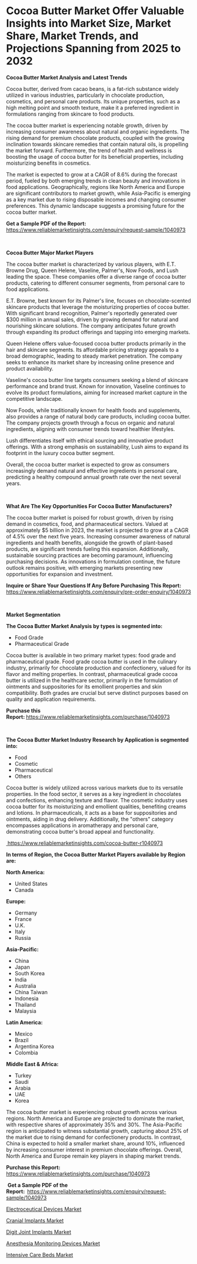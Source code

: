 <p><h1>Cocoa Butter Market Offer Valuable Insights into Market Size, Market Share, Market Trends, and Projections Spanning from 2025 to 2032</h1></p><p><strong>Cocoa Butter Market Analysis and Latest Trends</strong></p>
<p><p>Cocoa butter, derived from cacao beans, is a fat-rich substance widely utilized in various industries, particularly in chocolate production, cosmetics, and personal care products. Its unique properties, such as a high melting point and smooth texture, make it a preferred ingredient in formulations ranging from skincare to food products. </p><p>The cocoa butter market is experiencing notable growth, driven by increasing consumer awareness about natural and organic ingredients. The rising demand for premium chocolate products, coupled with the growing inclination towards skincare remedies that contain natural oils, is propelling the market forward. Furthermore, the trend of health and wellness is boosting the usage of cocoa butter for its beneficial properties, including moisturizing benefits in cosmetics.</p><p>The market is expected to grow at a CAGR of 8.6% during the forecast period, fueled by both emerging trends in clean beauty and innovations in food applications. Geographically, regions like North America and Europe are significant contributors to market growth, while Asia-Pacific is emerging as a key market due to rising disposable incomes and changing consumer preferences. This dynamic landscape suggests a promising future for the cocoa butter market.</p></p>
<p><strong>Get a Sample PDF of the Report:&nbsp;</strong> <a href="https://www.reliablemarketinsights.com/enquiry/request-sample/1040973?utm_campaign=3520&utm_medium=2&utm_source=Github&utm_content=ia&utm_term=07042025&utm_id=cocoa-butter">https://www.reliablemarketinsights.com/enquiry/request-sample/1040973</a></p>
<p>&nbsp;</p>
<p><strong>Cocoa Butter Major Market Players</strong></p>
<p><p>The cocoa butter market is characterized by various players, with E.T. Browne Drug, Queen Helene, Vaseline, Palmer's, Now Foods, and Lush leading the space. These companies offer a diverse range of cocoa butter products, catering to different consumer segments, from personal care to food applications.</p><p>E.T. Browne, best known for its Palmer's line, focuses on chocolate-scented skincare products that leverage the moisturizing properties of cocoa butter. With significant brand recognition, Palmer's reportedly generated over $300 million in annual sales, driven by growing demand for natural and nourishing skincare solutions. The company anticipates future growth through expanding its product offerings and tapping into emerging markets.</p><p>Queen Helene offers value-focused cocoa butter products primarily in the hair and skincare segments. Its affordable pricing strategy appeals to a broad demographic, leading to steady market penetration. The company seeks to enhance its market share by increasing online presence and product availability.</p><p>Vaseline's cocoa butter line targets consumers seeking a blend of skincare performance and brand trust. Known for innovation, Vaseline continues to evolve its product formulations, aiming for increased market capture in the competitive landscape.</p><p>Now Foods, while traditionally known for health foods and supplements, also provides a range of natural body care products, including cocoa butter. The company projects growth through a focus on organic and natural ingredients, aligning with consumer trends toward healthier lifestyles.</p><p>Lush differentiates itself with ethical sourcing and innovative product offerings. With a strong emphasis on sustainability, Lush aims to expand its footprint in the luxury cocoa butter segment.</p><p>Overall, the cocoa butter market is expected to grow as consumers increasingly demand natural and effective ingredients in personal care, predicting a healthy compound annual growth rate over the next several years.</p></p>
<p>&nbsp;</p>
<p><strong>What Are The Key Opportunities For Cocoa Butter Manufacturers?</strong></p>
<p><p>The cocoa butter market is poised for robust growth, driven by rising demand in cosmetics, food, and pharmaceutical sectors. Valued at approximately $5 billion in 2023, the market is projected to grow at a CAGR of 4.5% over the next five years. Increasing consumer awareness of natural ingredients and health benefits, alongside the growth of plant-based products, are significant trends fueling this expansion. Additionally, sustainable sourcing practices are becoming paramount, influencing purchasing decisions. As innovations in formulation continue, the future outlook remains positive, with emerging markets presenting new opportunities for expansion and investment.</p></p>
<p><strong>Inquire or Share Your Questions If Any Before Purchasing This Report:</strong> <a href="https://www.reliablemarketinsights.com/enquiry/pre-order-enquiry/1040973?utm_campaign=3520&utm_medium=2&utm_source=Github&utm_content=ia&utm_term=07042025&utm_id=cocoa-butter">https://www.reliablemarketinsights.com/enquiry/pre-order-enquiry/1040973</a></p>
<p>&nbsp;</p>
<p><strong>Market Segmentation</strong></p>
<p><strong>The Cocoa Butter Market Analysis by types is segmented into:</strong></p>
<p><ul><li>Food Grade</li><li>Pharmaceutical Grade</li></ul></p>
<p><p>Cocoa butter is available in two primary market types: food grade and pharmaceutical grade. Food grade cocoa butter is used in the culinary industry, primarily for chocolate production and confectionery, valued for its flavor and melting properties. In contrast, pharmaceutical grade cocoa butter is utilized in the healthcare sector, primarily in the formulation of ointments and suppositories for its emollient properties and skin compatibility. Both grades are crucial but serve distinct purposes based on quality and application requirements.</p></p>
<p><strong>Purchase this Report:&nbsp;</strong><a href="https://www.reliablemarketinsights.com/purchase/1040973?utm_campaign=3520&utm_medium=2&utm_source=Github&utm_content=ia&utm_term=07042025&utm_id=cocoa-butter">https://www.reliablemarketinsights.com/purchase/1040973</a></p>
<p>&nbsp;</p>
<p><strong>The Cocoa Butter Market Industry Research by Application is segmented into:</strong></p>
<p><ul><li>Food</li><li>Cosmetic</li><li>Pharmaceutical</li><li>Others</li></ul></p>
<p><p>Cocoa butter is widely utilized across various markets due to its versatile properties. In the food sector, it serves as a key ingredient in chocolates and confections, enhancing texture and flavor. The cosmetic industry uses cocoa butter for its moisturizing and emollient qualities, benefiting creams and lotions. In pharmaceuticals, it acts as a base for suppositories and ointments, aiding in drug delivery. Additionally, the "others" category encompasses applications in aromatherapy and personal care, demonstrating cocoa butter's broad appeal and functionality.</p></p>
<p><a href="https://www.reliablemarketinsights.com/cocoa-butter-r1040973?utm_campaign=3520&utm_medium=2&utm_source=Github&utm_content=ia&utm_term=07042025&utm_id=cocoa-butter">&nbsp;https://www.reliablemarketinsights.com/cocoa-butter-r1040973</a></p>
<p><strong>In terms of Region, the Cocoa Butter Market Players available by Region are:</strong></p>
<p>
    <p> <strong> North America: </strong>
        <ul>
            <li>United States</li>
            <li>Canada</li>
        </ul>
        </p> 
    <p> <strong> Europe: </strong>
        <ul>
            <li>Germany</li>
            <li>France</li>
            <li>U.K.</li>
            <li>Italy</li>
            <li>Russia</li>
        </ul>
        </p> 
    <p> <strong> Asia-Pacific: </strong>
        <ul>
            <li>China</li>
            <li>Japan</li>
            <li>South Korea</li>
            <li>India</li>
            <li>Australia</li>
            <li>China Taiwan</li>
            <li>Indonesia</li>
            <li>Thailand</li>
            <li>Malaysia</li>
        </ul>
        </p> 
    <p> <strong> Latin America: </strong>
        <ul>
            <li>Mexico</li>
            <li>Brazil</li>
            <li>Argentina Korea</li>
            <li>Colombia</li>
        </ul>
        </p> 
    <p> <strong> Middle East & Africa: </strong>
        <ul>
            <li>Turkey</li>
            <li>Saudi</li>
            <li>Arabia</li>
            <li>UAE</li>
            <li>Korea</li>
        </ul>
    </p>
    </p>
<p><p>The cocoa butter market is experiencing robust growth across various regions. North America and Europe are projected to dominate the market, with respective shares of approximately 35% and 30%. The Asia-Pacific region is anticipated to witness substantial growth, capturing about 25% of the market due to rising demand for confectionery products. In contrast, China is expected to hold a smaller market share, around 10%, influenced by increasing consumer interest in premium chocolate offerings. Overall, North America and Europe remain key players in shaping market trends.</p></p>
<p><strong>Purchase this Report: </strong><a href="https://www.reliablemarketinsights.com/purchase/1040973?utm_campaign=3520&utm_medium=2&utm_source=Github&utm_content=ia&utm_term=07042025&utm_id=cocoa-butter">https://www.reliablemarketinsights.com/purchase/1040973</a></p>
<p>&nbsp;<strong>Get a Sample PDF of the Report:&nbsp;&nbsp;</strong><a href="https://www.reliablemarketinsights.com/enquiry/request-sample/1040973?utm_campaign=3520&utm_medium=2&utm_source=Github&utm_content=ia&utm_term=07042025&utm_id=cocoa-butter">https://www.reliablemarketinsights.com/enquiry/request-sample/1040973</a></p>
<p><strong></strong></p>
<p><p><a href="https://www.linkedin.com/pulse/comprehensive-breakdown-electroceutical-devices-markets-52-cagr-1lnvc?utm_campaign=3520&utm_medium=2&utm_source=Github&utm_content=ia&utm_term=07042025&utm_id=cocoa-butter">Electroceutical Devices Market</a></p><p><a href="https://www.linkedin.com/pulse/sales-projections-analysis-cranial-implants-market-expected-h7sac?utm_campaign=3520&utm_medium=2&utm_source=Github&utm_content=ia&utm_term=07042025&utm_id=cocoa-butter">Cranial Implants Market</a></p><p><a href="https://www.linkedin.com/pulse/anticipated-cagr-75-digit-joint-implants-market-analysis-ge00c?utm_campaign=3520&utm_medium=2&utm_source=Github&utm_content=ia&utm_term=07042025&utm_id=cocoa-butter">Digit Joint Implants Market</a></p><p><a href="https://www.linkedin.com/pulse/strong-growth-anticipated-global-anesthesia-monitoring-devices-ixtec?utm_campaign=3520&utm_medium=2&utm_source=Github&utm_content=ia&utm_term=07042025&utm_id=cocoa-butter">Anesthesia Monitoring Devices Market</a></p><p><a href="https://www.linkedin.com/pulse/in-depth-intensive-care-beds-market-report-growth-evaluation-ls4gc?utm_campaign=3520&utm_medium=2&utm_source=Github&utm_content=ia&utm_term=07042025&utm_id=cocoa-butter">Intensive Care Beds Market</a></p></p>